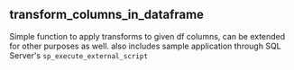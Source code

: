 ## transform_columns_in_dataframe
Simple function to apply transforms to given df columns, can be extended for other purposes as well. also includes sample application through SQL Server's `sp_execute_external_script`